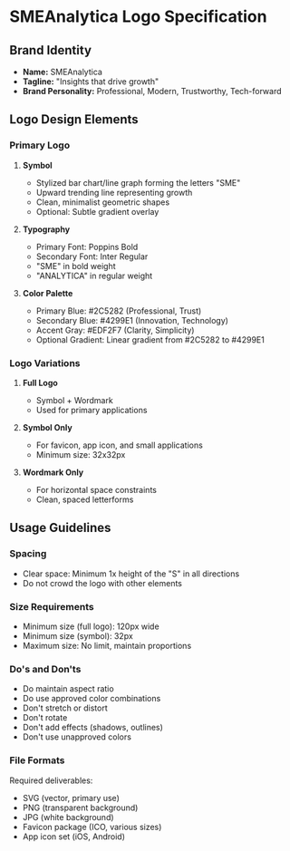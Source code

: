# SMEAnalytica Logo Specification

## Brand Identity
- **Name:** SMEAnalytica
- **Tagline:** "Insights that drive growth"
- **Brand Personality:** Professional, Modern, Trustworthy, Tech-forward

## Logo Design Elements

### Primary Logo
1. **Symbol**
   - Stylized bar chart/line graph forming the letters "SME"
   - Upward trending line representing growth
   - Clean, minimalist geometric shapes
   - Optional: Subtle gradient overlay

2. **Typography**
   - Primary Font: Poppins Bold
   - Secondary Font: Inter Regular
   - "SME" in bold weight
   - "ANALYTICA" in regular weight

3. **Color Palette**
   - Primary Blue: #2C5282 (Professional, Trust)
   - Secondary Blue: #4299E1 (Innovation, Technology)
   - Accent Gray: #EDF2F7 (Clarity, Simplicity)
   - Optional Gradient: Linear gradient from #2C5282 to #4299E1

### Logo Variations
1. **Full Logo**
   - Symbol + Wordmark
   - Used for primary applications

2. **Symbol Only**
   - For favicon, app icon, and small applications
   - Minimum size: 32x32px

3. **Wordmark Only**
   - For horizontal space constraints
   - Clean, spaced letterforms

## Usage Guidelines

### Spacing
- Clear space: Minimum 1x height of the "S" in all directions
- Do not crowd the logo with other elements

### Size Requirements
- Minimum size (full logo): 120px wide
- Minimum size (symbol): 32px
- Maximum size: No limit, maintain proportions

### Do's and Don'ts
- Do maintain aspect ratio
- Do use approved color combinations
- Don't stretch or distort
- Don't rotate
- Don't add effects (shadows, outlines)
- Don't use unapproved colors

### File Formats
Required deliverables:
- SVG (vector, primary use)
- PNG (transparent background)
- JPG (white background)
- Favicon package (ICO, various sizes)
- App icon set (iOS, Android)
